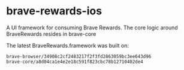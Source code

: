 # brave-rewards-ios

A UI framework for consuming Brave Rewards. The core logic around BraveRewards resides in brave-core

The latest BraveRewards.framework was built on:

```
brave-browser/34908c2cf2483217f2f3fd2863059bc3ee643d96
brave-core/a8d04ca1e4e2e18c591f823cbc78b12710402de4
```
